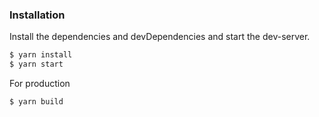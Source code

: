 ### Installation


Install the dependencies and devDependencies and start the dev-server.

```sh
$ yarn install
$ yarn start
```

For production 

```sh
$ yarn build
```
